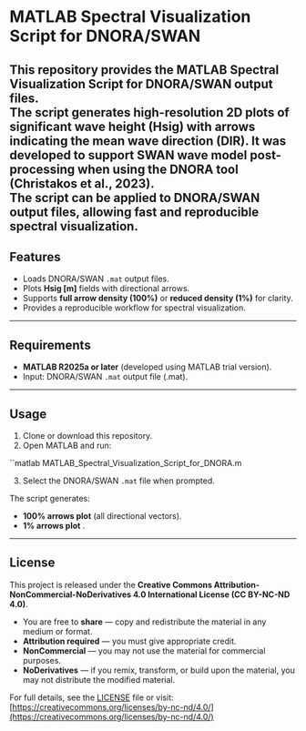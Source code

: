# MATLAB Spectral Visualization Script for DNORA/SWAN

This repository provides the **MATLAB Spectral Visualization Script for DNORA/SWAN output files**.   
The script generates **high-resolution 2D plots** of significant wave height (**Hsig**) with arrows indicating the mean wave direction (**DIR**).
It was developed to support **SWAN wave model** post-processing when using the **DNORA** tool (Christakos et al., 2023).  
The script can be applied to DNORA/SWAN output files, allowing fast and reproducible spectral visualization.
---

## Features
- Loads DNORA/SWAN `.mat` output files.
- Plots **Hsig [m]** fields with directional arrows.
- Supports **full arrow density (100%)** or **reduced density (1%)** for clarity.
- Provides a reproducible workflow for spectral visualization.

---

## Requirements
- **MATLAB R2025a or later** (developed using MATLAB trial version).   
- Input: DNORA/SWAN `.mat` output file (.mat).  

---

## Usage
1. Clone or download this repository.  
2. Open MATLAB and run: 

``matlab
   MATLAB_Spectral_Visualization_Script_for_DNORA.m
  
3. Select the DNORA/SWAN `.mat` file when prompted.  

The script generates:

- **100% arrows plot** (all directional vectors).  
- **1% arrows plot** .  

---

## License

This project is released under the **Creative Commons Attribution-NonCommercial-NoDerivatives 4.0 International License (CC BY-NC-ND 4.0)**.  

- You are free to **share** — copy and redistribute the material in any medium or format.  
- **Attribution required** — you must give appropriate credit.  
- **NonCommercial** — you may not use the material for commercial purposes.  
- **NoDerivatives** — if you remix, transform, or build upon the material, you may not distribute the modified material.  

For full details, see the [LICENSE](LICENSE) file or visit:  
[https://creativecommons.org/licenses/by-nc-nd/4.0/](https://creativecommons.org/licenses/by-nc-nd/4.0/)




